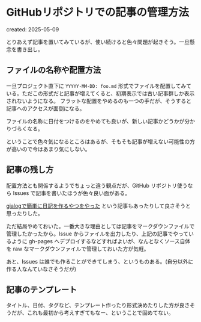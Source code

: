 # GitHubリポジトリでの記事の管理方法

created: 2025-05-09

とりあえず記事を置いてみているが、使い続けると色々問題が起きそう。一旦懸念を書き出し。

## ファイルの名称や配置方法

一旦プロジェクト直下に `YYYYY-MM-DD: foo.md` 形式でファイルを配置してみている。ただこの形式だと記事が増えてくると、初期表示では古い記事群しか表示されないようになる。
フラットな配置をやめるのも一つの手だが、そうすると記事へのアクセスが面倒になる。

ファイルの名称に日付をつけるのをやめても良いが、新しい記事かどうかが分かりづらくなる。

ということで色々気になるところはあるが、そもそも記事が増えない可能性の方が高いので今はあまり気にしない。

## 記事の残し方

配置方法とも関係するようでちょっと違う観点だが、GitHub リポジトリ使うなら Issues で記事を書いたほうが色々良い面がある。

[gialogで簡単に日記を作るやつをやった](https://yuheinakasaka.github.io/gialog-diary/articles/1) という記事もあったりして良さそうと思ったりした。

ただ結局やめておいた。一番大きな理由としては記事をマークダウンファイルで管理したかったから。Issue からファイルを出力したり、上記の記事でやっているように gh-pages へデプロイするなどすればよいが、なんとなくソース自体を raw なマークダウンファイルで管理しておいた方が気軽。

あと、Issues は誰でも作ることができてしまう、というものある。(自分以外に作る人なんていなさそうだが)

## 記事のテンプレート

タイトル、日付、タグなど、テンプレート作ったり形式決めたりした方が良さそうだが、これも最初から考えすぎてもなー、ということで固めてない。

